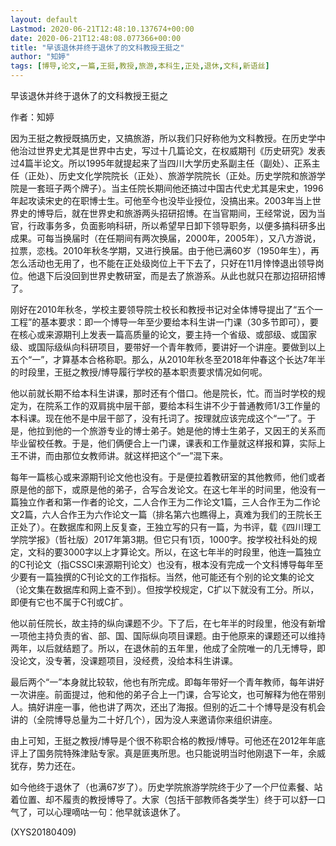 ```yaml
---
layout: default
Lastmod: 2020-06-21T12:48:10.137674+00:00
date: 2020-06-21T12:48:08.077366+00:00
title: "早该退休并终于退休了的文科教授王挺之"
author: "知婷"
tags: [博导,论文,一篇,王挺,教授,旅游,本科生,正处,退休,文科,新语丝]
---
```


早该退休并终于退休了的文科教授王挺之

作者：知婷

因为王挺之教授既搞历史，又搞旅游，所以我们只好称他为文科教授。在历史学中他治过世界史尤其是世界中古史，写过十几篇论文，在权威期刊《历史研究》发表过4篇半论文。所以1995年就提起来了当四川大学历史系副主任（副处）、正系主任（正处）、历史文化学院院长（正处）、旅游学院院长（正处。历史学院和旅游学院是一套班子两个牌子）。当主任院长期间他还搞过中国古代史尤其是宋史，1996年起攻读宋史的在职博士生。可他至今也没毕业授位，没搞出来。2003年当上世界史的博导后，就在世界史和旅游两头招研招博。在当官期间，王经常说，因为当官，行政事务多，负面影响科研，所以希望早日卸下领导职务，以便多搞科研多出成果。可每当换届时（在任期间有两次换届，2000年，2005年），又八方游说，拉票，恋栈。2010年秋冬学期，又进行换届。由于他已满60岁（1950年生），再怎么活动也无用了，也不能在正处级岗位上干下去了，只好在11月悻悻退出领导岗位。他退下后没回到世界史教研室，而是去了旅游系。从此也就只在那边招研招博了。

刚好在2010年秋冬，学校主要领导院士校长和教授书记对全体博导提出了“五个一工程”的基本要求：即一个博导一年至少要给本科生讲一门课（30多节即可），要在核心或来源期刊上发表一篇高质量的论文，要主持一个省级、或部级、或国家级、或国际级纵向科研项目，要带好一个青年教师，要讲好一个讲座。要做到以上五个“一”，才算基本合格称职。那么，从2010年秋冬至2018年仲春这个长达7年半的时段里，王挺之教授/博导履行学校的基本职责要求情况如何呢。

他以前就长期不给本科生讲课，那时还有个借口。他是院长，忙。而当时学校的规定为，在院系工作的双肩挑中层干部，要给本科生讲不少于普通教师1/3工作量的本科课。现在他不是中层干部了，没有托词了。按理就应该完成这个“一”了。于是，他拉到他的一个旅游专业的博士弟子。她是他的博士生弟子，又因王的关系而毕业留校任教。于是，他们俩便合上一门课，课表和工作量就这样报和算，实际上王不讲，而由那位女教师讲。就这样把这个“一”混下来。

每年一篇核心或来源期刊论文他也没有。于是便拉着教研室的其他教师，他们或者原是他的部下，或原是他的弟子，合写合发论文。在这七年半的时间里，他没有一篇独立作者和第一作者的论文，二人合作王为二作论文1篇，三人合作王为二作论文2篇，六人合作王为六作论文一篇（排名第六也瞧得上，真难为我们的王院长王正处了）。在数据库和网上反复查，王独立写的只有一篇，为书评，载《四川理工学院学报》（哲社版）2017年第3期。但它只有1页，1000字。按学校社科处的规定，文科的要3000字以上才算论文。所以，在这七年半的时段里，他连一篇独立的C刊论文（指CSSCI来源期刊论文）也没有，根本没有完成一个文科博导每年至少要有一篇独撰的C刊论文的工作指标。当然，他可能还有个别的论文集的论文（论文集在数据库和网上查不到）。但按学校规定，C扩以下就没有工分。所以，即便有它也不属于C刊或C扩。

他以前任院长，故主持的纵向课题不少。下了后，在七年半的时段里，他没有新增一项他主持负责的省、部、国、国际纵向项目课题。由于他原来的课题还可以维持两年，以后就结题了。所以，在退休前的五年里，他成了全院唯一的几无博导，即没论文，没专著，没课题项目，没经费，没给本科生讲课。

最后两个“一”本身就比较软，他也有所完成。即每年带好一个青年教师，每年讲好一次讲座。前面提过，他和他的弟子合上一门课，合写论文，也可解释为他在带别人。搞好讲座一事，他也讲了两次，还出了海报。但别的近二十个博导是没有机会讲的（全院博导总量为二十好几个），因为没人来邀请你来组织讲座。

由上可知，王挺之教授/博导是个很不称职合格的教授/博导。可他还在2012年年底评上了国务院特殊津贴专家。真是匪夷所思。也只能说明当时他刚退下一年，余威犹存，势力还在。

如今他终于退休了（也满67岁了）。历史学院旅游学院终于少了一个尸位素餐、站着位置、却不履责的教授博导了。大家（包括干部教师各类学生）终于可以舒一口气了，可以心理嘀咕一句：他早就该退休了。

(XYS20180409)

